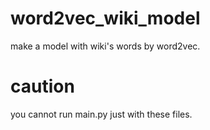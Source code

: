 # word2vec_wiki_model
make a model with wiki's words by word2vec.

# caution
you cannot run main.py just with these files.
